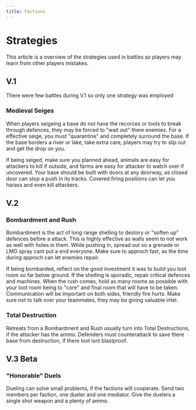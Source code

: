 ```yaml
---
title: Factions
---
```

# Strategies 
This article is a overview of the strategies used in battles so players may learn from other players mistakes. 

## V.1
There were few battles during V.1 so only one strategy was employed
### Medieval Seiges 
When players seigeing a base do not have the recorces or tools to break through defences, they may be forced to "wait out" there enemies. For a effective seige, you must "quarantine" and completely surround the base. If the base borders a river or lake, take extra care, players may try to slip out and get the drop on you.           

If being seiged, make sure you planned ahead, animals are easy for attackers to kill if outside, and farms are easy for attacker to watch over if uncovered. Your base should be built with doors at any doorway, as closed door can stop a push in its tracks. Covered firing positions can let you harass and even kill attackers.     

## V.2
### Bombardment and Rush 
Bombardment is the act of long range shelling to destory or "soften up" defences before a attack. This is highly effective as walls seem to not work as well with holes in them. While pushing in, spread out so a grenade or LMG spray cant put a end everyone. Make sure to approch fast, as the time during approch can let enemies repair. 

If being bombarded, reflect on the good investment it was to build you loot room so far below ground. If the shelling is sporadic, repair critical defences and machines. When the rush comes, hold as many rooms as possible with your loot room being to "core" and final room that will have to be taken. Communication will be important on both sides, friendly fire hurts. Make sure not to talk over your teammates, they may be giving valuable intel.  

### Total Destruction 
Retreats from a Bombardment and Rush usually turn into Total Destructions, if the attacker has the ammo. Defenders must counterattack to save there base from destruction, if there loot isnt blastproof.     

## V.3 Beta

### "Honorable" Duels
Dueling can solve small problems, if the factions will cooperate. Send two members per faction, one dueler and one mediator. Give the duelers a single shot weapon and a plenty of ammo.                            
